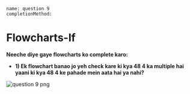 ```ngMeta
name: question 9
completionMethod:
```

# Flowcharts-If

**Neeche diye gaye flowcharts ko complete karo:**

- **1) Ek flowchart banao jo yeh check kare ki kya 48 4 ka multiple hai yaani ki kya 48 4 ke pahade mein aata hai ya nahi?**

![question 9 png](https://storage.googleapis.com/ng-curriculum-images/python-flowcharts/if-worksheet/2.10-question9.png)

